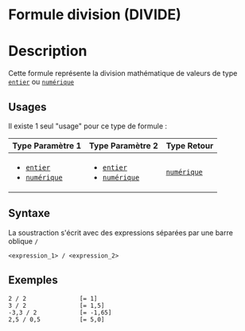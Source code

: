 # Formule division (DIVIDE)
# Description
Cette formule représente la division mathématique de valeurs de type [`entier`][valeur-de-retour] ou [`numérique`][valeur-de-retour]

## Usages
Il existe 1 seul "usage" pour ce type de formule :

|Type Paramètre 1|Type Paramètre 2|Type Retour|
|----------------|----------------|-----------|
|<ul><li>[`entier`][valeur-de-retour]</li><li>[`numérique`][valeur-de-retour]</li></ul>|<ul><li>[`entier`][valeur-de-retour]</li><li>[`numérique`][valeur-de-retour]</li></ul>|[`numérique`][valeur-de-retour]|

## Syntaxe
La soustraction s'écrit avec des expressions séparées par une barre oblique `/`

    <expression_1> / <expression_2>

## Exemples
    2 / 2               [= 1]
    3 / 2               [= 1,5]
    -3,3 / 2            [= -1,65]
    2,5 / 0,5           [= 5,0]
 

[valeur-de-retour]: ../../lexique.md#valeur-de-retour